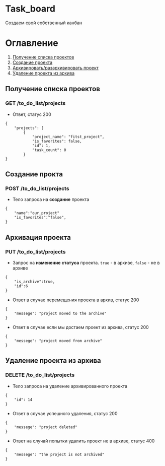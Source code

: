 # Task_board
Создаем свой собственный канбан

# Оглавление
1. [Получение списка проектов](получение_списка_проектов)
2. [Создание проекта](создаение_проекта)
3. [Архивировать/разархивировать проект](архивация_проекта)
4. [Удаление проекта из архива](удаление_проекта_из_архива)

## Получение списка проектов
### GET /to_do_list/projects
- Ответ, статус 200
```
{
    "projects": [
        {
            "project_name": "fitst_project",
            "is_favorites": false,
            "id": 1,
            "task_count": 0
        }
}
```

## Создание прокта
### POST /to_do_list/projects
* Тело запроса на **создание** проекта
```
{
    "name":"our_project"
    "is_favorites":"false",
}
```

## Архивация проекта
### PUT /to_do_list/projects
- Запрос на **изменение статуса** проекта. ```true``` - в архиве, ```false``` - не в архиве
```
{
    "is_archive":true,
    "id":6
}
```
* Ответ в случае перемещения проекта в архив, статус 200
```
{
    "messege": "project moved to the archive"
}
```
* Ответ в случае если мы достаем проект из архива, статус 200
```
{
    "messege": "project moved from archive"
}
```

## Удаление проекта из архива
### DELETE /to_do_list/projects
* Тело запроса на удаление архивированного проекта
```
{
    "id": 14
}
```
- Ответ в случае успешного удаления, статус 200
```
{
    "messege": "project deleted"
}
```
- Ответ на случай попытки удалить проект не в архиве, статус 400
```
{
    "messege": "the project is not archived"
}
```

